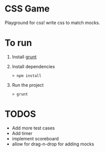CSS Game
==============

Playground for css! write css to match mocks.

To run
====
1. Install [grunt](http://gruntjs.com/getting-started)
2. Install dependencies
    
    ```
    > npm install
    ```
3. Run the project
  
   ```
   > grunt
   ```

TODOS
===
* Add more test cases
* Add timer
* implement scoreboard
* allow for drag-n-drop for adding mocks
